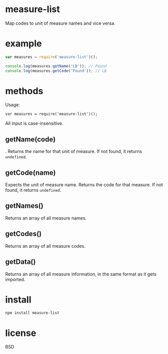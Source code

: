measure-list
============

Map codes to unit of measure names and vice versa.

# example 

``` js
var measures = require('measure-list')();

console.log(measures.getName('LB')); // Pound
console.log(measures.getCode('Pound')); // LB
```

# methods

Usage:

```
var measures = require('measure-list')();
```
All input is case-insensitive.

## getName(code)
.
Returns the name for that unit of measure.
If not found, it returns `undefined`.

## getCode(name)

Expects the unit of measure name.
Returns the code for that measure.
If not found, it returns `undefined`.

## getNames()

Returns an array of all measure names.

## getCodes()

Returns an array of all measure codes.

## getData()

Returns an array of all measure information, in the same format as it gets imported.

# install

``` cli
npm install measure-list
```

# license

BSD
